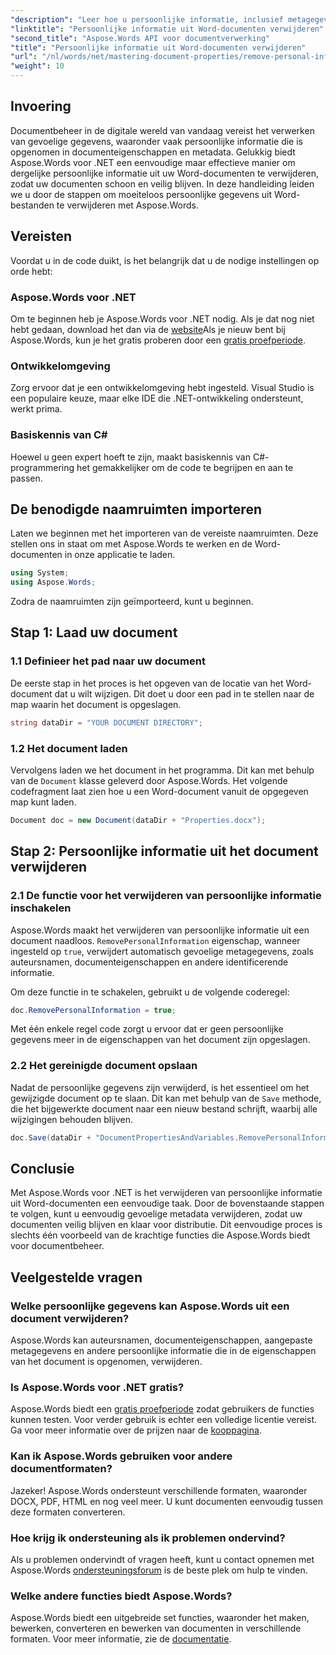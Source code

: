 ```yaml
---
"description": "Leer hoe u persoonlijke informatie, inclusief metagegevens en auteursgegevens, uit uw Word-documenten verwijdert met Aspose.Words voor .NET."
"linktitle": "Persoonlijke informatie uit Word-documenten verwijderen"
"second_title": "Aspose.Words API voor documentverwerking"
"title": "Persoonlijke informatie uit Word-documenten verwijderen"
"url": "/nl/words/net/mastering-document-properties/remove-personal-information-word-document/"
"weight": 10
---
```


## Invoering

Documentbeheer in de digitale wereld van vandaag vereist het verwerken van gevoelige gegevens, waaronder vaak persoonlijke informatie die is opgenomen in documenteigenschappen en metadata. Gelukkig biedt Aspose.Words voor .NET een eenvoudige maar effectieve manier om dergelijke persoonlijke informatie uit uw Word-documenten te verwijderen, zodat uw documenten schoon en veilig blijven. In deze handleiding leiden we u door de stappen om moeiteloos persoonlijke gegevens uit Word-bestanden te verwijderen met Aspose.Words.

## Vereisten

Voordat u in de code duikt, is het belangrijk dat u de nodige instellingen op orde hebt:

### Aspose.Words voor .NET

Om te beginnen heb je Aspose.Words voor .NET nodig. Als je dat nog niet hebt gedaan, download het dan via de [website](https://releases.aspose.com/words/net/)Als je nieuw bent bij Aspose.Words, kun je het gratis proberen door een [gratis proefperiode](https://releases.aspose.com/).

### Ontwikkelomgeving

Zorg ervoor dat je een ontwikkelomgeving hebt ingesteld. Visual Studio is een populaire keuze, maar elke IDE die .NET-ontwikkeling ondersteunt, werkt prima.

### Basiskennis van C#

Hoewel u geen expert hoeft te zijn, maakt basiskennis van C#-programmering het gemakkelijker om de code te begrijpen en aan te passen.

## De benodigde naamruimten importeren

Laten we beginnen met het importeren van de vereiste naamruimten. Deze stellen ons in staat om met Aspose.Words te werken en de Word-documenten in onze applicatie te laden.

```csharp
using System;
using Aspose.Words;
```

Zodra de naamruimten zijn geïmporteerd, kunt u beginnen.

## Stap 1: Laad uw document

### 1.1 Definieer het pad naar uw document

De eerste stap in het proces is het opgeven van de locatie van het Word-document dat u wilt wijzigen. Dit doet u door een pad in te stellen naar de map waarin het document is opgeslagen.

```csharp
string dataDir = "YOUR DOCUMENT DIRECTORY";
```

### 1.2 Het document laden

Vervolgens laden we het document in het programma. Dit kan met behulp van de `Document` klasse geleverd door Aspose.Words. Het volgende codefragment laat zien hoe u een Word-document vanuit de opgegeven map kunt laden.

```csharp
Document doc = new Document(dataDir + "Properties.docx");
```

## Stap 2: Persoonlijke informatie uit het document verwijderen

### 2.1 De functie voor het verwijderen van persoonlijke informatie inschakelen

Aspose.Words maakt het verwijderen van persoonlijke informatie uit een document naadloos. `RemovePersonalInformation` eigenschap, wanneer ingesteld op `true`, verwijdert automatisch gevoelige metagegevens, zoals auteursnamen, documenteigenschappen en andere identificerende informatie.

Om deze functie in te schakelen, gebruikt u de volgende coderegel:

```csharp
doc.RemovePersonalInformation = true;
```

Met één enkele regel code zorgt u ervoor dat er geen persoonlijke gegevens meer in de eigenschappen van het document zijn opgeslagen.

### 2.2 Het gereinigde document opslaan

Nadat de persoonlijke gegevens zijn verwijderd, is het essentieel om het gewijzigde document op te slaan. Dit kan met behulp van de `Save` methode, die het bijgewerkte document naar een nieuw bestand schrijft, waarbij alle wijzigingen behouden blijven.

```csharp
doc.Save(dataDir + "DocumentPropertiesAndVariables.RemovePersonalInformation.docx");
```

## Conclusie

Met Aspose.Words voor .NET is het verwijderen van persoonlijke informatie uit Word-documenten een eenvoudige taak. Door de bovenstaande stappen te volgen, kunt u eenvoudig gevoelige metadata verwijderen, zodat uw documenten veilig blijven en klaar voor distributie. Dit eenvoudige proces is slechts één voorbeeld van de krachtige functies die Aspose.Words biedt voor documentbeheer.

## Veelgestelde vragen

### Welke persoonlijke gegevens kan Aspose.Words uit een document verwijderen?

Aspose.Words kan auteursnamen, documenteigenschappen, aangepaste metagegevens en andere persoonlijke informatie die in de eigenschappen van het document is opgenomen, verwijderen.

### Is Aspose.Words voor .NET gratis?

Aspose.Words biedt een [gratis proefperiode](https://releases.aspose.com/) zodat gebruikers de functies kunnen testen. Voor verder gebruik is echter een volledige licentie vereist. Ga voor meer informatie over de prijzen naar de [kooppagina](https://purchase.aspose.com/buy).

### Kan ik Aspose.Words gebruiken voor andere documentformaten?

Jazeker! Aspose.Words ondersteunt verschillende formaten, waaronder DOCX, PDF, HTML en nog veel meer. U kunt documenten eenvoudig tussen deze formaten converteren.

### Hoe krijg ik ondersteuning als ik problemen ondervind?

Als u problemen ondervindt of vragen heeft, kunt u contact opnemen met Aspose.Words [ondersteuningsforum](https://forum.aspose.com/c/words/8) is de beste plek om hulp te vinden.

### Welke andere functies biedt Aspose.Words?

Aspose.Words biedt een uitgebreide set functies, waaronder het maken, bewerken, converteren en bewerken van documenten in verschillende formaten. Voor meer informatie, zie de [documentatie](https://reference.aspose.com/words/net/).